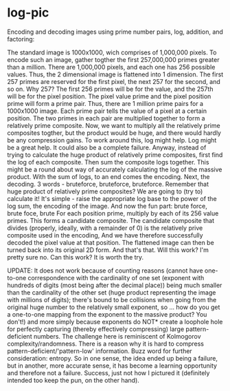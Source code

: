 # log-pic
Encoding and decoding images using prime number pairs, log, addition, and factoring:

The standard image is 1000x1000, wich comprises of 1,000,000 pixels.
To encode such an image, gather togther the first 257,000,000 primes greater than a million.
There are 1,000,000 pixels, and each one has 256 possible values. Thus, the 2 dimensional image is flattened into 1 dimension.
The first 257 primes are reserved for the first pixel, the next 257 for the second, and so on.
Why 257? The first 256 primes will be for the value, and the 257th will be for the pixel position.
The pixel value prime and the pixel position prime will form a prime pair. Thus, there are 1 million prime pairs for a 1000x1000 image.
Each prime pair tells the value of a pixel at a certain position. The two primes in each pair are multiplied together to form a relatively prime composite.
Now, we want to multiply all the relatively prime composites togther, but the product would be huge, and there would hardly be any compression gains.
To work around this, log might help. Log might be a great help. It could also be a complete failure. 
Anyway, instead of trying to calculate the huge product of relatively prime composites, first find the log of each composite.
Then sum the composite logs together. This might be a round about way of accurately calculating the log of the massive product.
With the sum of logs, to an end comes the encoding.
Next, the decoding. 3 words - bruteforce, bruteforce, bruteforce. 
Remember that huge product of relatively prime composites? We are going to (try to) calculate it!
It's simple - raise the appropriate log base to the power of the log sum, the encoding of the image.
And now the fun part: brute force, brute foce, brute
For each position prime, multiply by each of its 256 value primes. This forms a candidate composite.
The candidate composite that divides (properly, ideally, with a remainder of 0) is the relatively prive composite used in the encoding,
And we have therefore successfully decoded the pixel value at that position. The flattened image can then be turned back into its original 2D form.
And that's that. 
Will this work? I'm pretty sure no. Can this work? It is worth the try.

UPDATE: It does not work because of counting reasons (cannot have one-to-one correspondence with the cardinality of one set (exponent with hundreds of digits (most being after the decimal place)) being much smaller than the cardinality of the other set (huge product representing the image with millions of digits); there's bound to be collisions when going from the original huge number to the relatively small exponent, so ... how do you get a one-to-one mapping from the exponent to the massive product? You don't!) and more simply because exponents do NOT* create a loophole hole for perfectly capturing (thereby effectively compressing) large pattern-deficient numbers. The challenge here is reminiscent of Kolmogorov complexity/randomness. There is a reason why it is hard to compress pattern-deficient/'pattern-low' information. Buzz word for further consideration: entropy.
So in one sense, the idea ended up being a failure, but in another, more accurate sense, it has become a learning opportunity and therefore not a failure. Success, just not how I pictured it (definitely intended too keep the pun, on the other hand).
